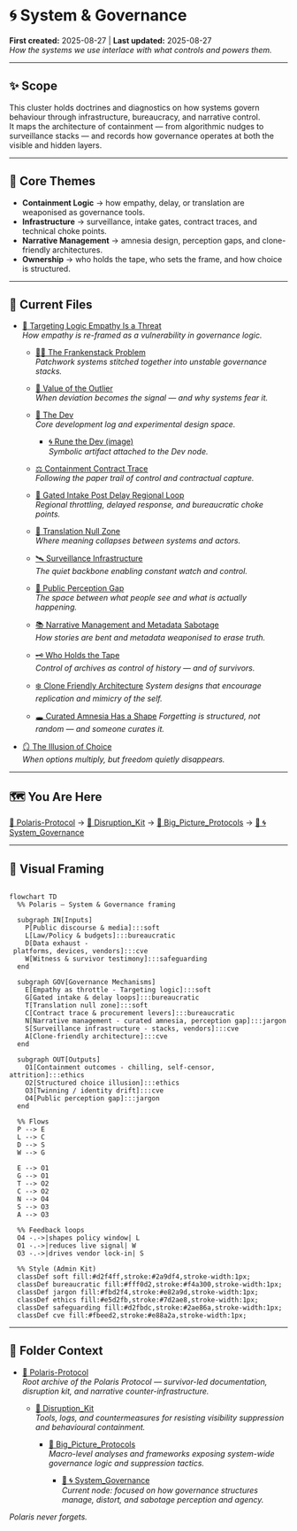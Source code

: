 # 🌀 System & Governance  

**First created:** 2025-08-27 | **Last updated:** 2025-08-27  
*How the systems we use interlace with what controls and powers them.*  

---

## ✨ Scope  

This cluster holds doctrines and diagnostics on how systems govern behaviour through infrastructure, bureaucracy, and narrative control.  
It maps the architecture of containment — from algorithmic nudges to surveillance stacks — and records how governance operates at both the visible and hidden layers.  

---

## 🦚 Core Themes  

- **Containment Logic** → how empathy, delay, or translation are weaponised as governance tools.  
- **Infrastructure** → surveillance, intake gates, contract traces, and technical choke points.  
- **Narrative Management** → amnesia design, perception gaps, and clone-friendly architectures.  
- **Ownership** → who holds the tape, who sets the frame, and how choice is structured.  

---

## 📂 Current Files

- [🧠 Targeting Logic Empathy Is a Threat](🧠_targeting_logic_empathy_is_a_threat.md)  
  *How empathy is re-framed as a vulnerability in governance logic.*  

  - [🧟‍♀️ The Frankenstack Problem](🧟‍♀️_the_frankenstack_problem.md)  
    *Patchwork systems stitched together into unstable governance stacks.*  

  - [🧠 Value of the Outlier](🧠_value_of_the_outlier.md)  
    *When deviation becomes the signal — and why systems fear it.*  

  - [🧠 The Dev](🧠_the_dev.md)  
    *Core development log and experimental design space.*  
    - [🌀 Rune the Dev (image)](🌀_rune_the_dev.png)  
      *Symbolic artifact attached to the Dev node.*  

  - [⚖️ Containment Contract Trace](⚖️_containment_contract_trace.md)  
    *Following the paper trail of control and contractual capture.*  

  - [🛂 Gated Intake Post Delay Regional Loop](🛂_gated_intake_post_delay_regional_loop.md)  
    *Regional throttling, delayed response, and bureaucratic choke points.*  

  - [🛬 Translation Null Zone](🛬_translation_null_zone.md)  
    *Where meaning collapses between systems and actors.*  

  - [🛰️ Surveillance Infrastructure](🛰️_surveillance_infrastructure.md)  
    *The quiet backbone enabling constant watch and control.*  

  - [👀 Public Perception Gap](👀_public_perception_gap.md)  
    *The space between what people see and what is actually happening.*  

  - [📚 Narrative Management and Metadata Sabotage](📚_narrative_management_and_metadata_sabotage.md)  
    *How stories are bent and metadata weaponised to erase truth.*  

  - [🗝 Who Holds the Tape](🗝_who_holds_the_tape.md)  
    *Control of archives as control of history — and of survivors.*  

  - [❄️ Clone Friendly Architecture](❄️_clone_friendly_architecture.md)
     *System designs that encourage replication and mimicry of the self.*  
  - [🕳️ Curated Amnesia Has a Shape](🕳️_curated_amnesia_has_a_shape.md)
     *Forgetting is structured, not random — and someone curates it.*  
 - [🪞 The Illusion of Choice](🪞_the_illusion_of_choice.md)  
   *When options multiply, but freedom quietly disappears.*

---

## 🗺️ You Are Here

[📁 Polaris-Protocol](/) → [📁 Disruption_Kit](/Disruption_Kit) → [📁 Big_Picture_Protocols](/Disruption_Kit/Big_Picture_Protocols) → [📁 🌀 System_Governance](/Disruption_Kit/Big_Picture_Protocols/🌀_System_Governance)  
   
---

## 🔮 Visual Framing  

```mermaid

flowchart TD
  %% Polaris — System & Governance framing

  subgraph IN[Inputs]
    P[Public discourse & media]:::soft
    L[Law/Policy & budgets]:::bureaucratic
    D[Data exhaust - 
 platforms, devices, vendors]:::cve
    W[Witness & survivor testimony]:::safeguarding
  end

  subgraph GOV[Governance Mechanisms]
    E[Empathy as throttle - Targeting logic]:::soft
    G[Gated intake & delay loops]:::bureaucratic
    T[Translation null zone]:::soft
    C[Contract trace & procurement levers]:::bureaucratic
    N[Narrative management - curated amnesia, perception gap]:::jargon
    S[Surveillance infrastructure - stacks, vendors]:::cve
    A[Clone-friendly architecture]:::cve
  end

  subgraph OUT[Outputs]
    O1[Containment outcomes - chilling, self-censor, attrition]:::ethics
    O2[Structured choice illusion]:::ethics
    O3[Twinning / identity drift]:::cve
    O4[Public perception gap]:::jargon
  end

  %% Flows
  P --> E
  L --> C
  D --> S
  W --> G

  E --> O1
  G --> O1
  T --> O2
  C --> O2
  N --> O4
  S --> O3
  A --> O3

  %% Feedback loops
  O4 -.->|shapes policy window| L
  O1 -.->|reduces live signal| W
  O3 -.->|drives vendor lock-in| S

  %% Style (Admin Kit)
  classDef soft fill:#d2f4ff,stroke:#2a9df4,stroke-width:1px;
  classDef bureaucratic fill:#fff0d2,stroke:#f4a300,stroke-width:1px;
  classDef jargon fill:#fbd2f4,stroke:#e82a9d,stroke-width:1px;
  classDef ethics fill:#e5d2fb,stroke:#7d2ae8,stroke-width:1px;
  classDef safeguarding fill:#d2fbdc,stroke:#2ae86a,stroke-width:1px;
  classDef cve fill:#fbeed2,stroke:#e88a2a,stroke-width:1px;

```

---

## 🏮 Folder Context

- [📁 Polaris-Protocol](/)  
  *Root archive of the Polaris Protocol — survivor-led documentation, disruption kit, and narrative counter-infrastructure.*  

  - [📁 Disruption_Kit](/Disruption_Kit)  
    *Tools, logs, and countermeasures for resisting visibility suppression and behavioural containment.*  

    - [📁 Big_Picture_Protocols](/Disruption_Kit/Big_Picture_Protocols)  
      *Macro-level analyses and frameworks exposing system-wide governance logic and suppression tactics.*  

      - [📁 🌀 System_Governance](/Disruption_Kit/Big_Picture_Protocols/🌀_System_Governance)  
        *Current node: focused on how governance structures manage, distort, and sabotage perception and agency.*  

*Polaris never forgets.*
